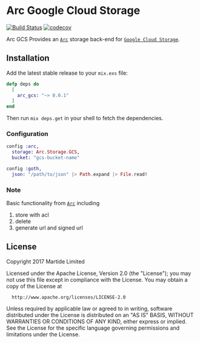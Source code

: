 # Arc Google Cloud Storage

[![Build Status](https://semaphoreci.com/api/v1/martide/arc_gcs/branches/master/badge.svg)](https://semaphoreci.com/martide/arc_gcs)
[![codecov](https://codecov.io/gh/martide/arc_gcs/branch/master/graph/badge.svg)](https://codecov.io/gh/martide/arc_gcs)

Arc GCS Provides an [`Arc`](https://github.com/stavro/arc) storage back-end for [`Google Cloud Storage`](https://cloud.google.com/storage/).

## Installation

Add the latest stable release to your `mix.exs` file:

```elixir
defp deps do
  [
    arc_gcs: "~> 0.0.1"
  ]
end
```

Then run `mix deps.get` in your shell to fetch the dependencies.

### Configuration

```elixir
config :arc,
  storage: Arc.Storage.GCS,
  bucket: "gcs-bucket-name"

config :goth,
  json: "/path/to/json" |> Path.expand |> File.read!
```

### Note
Basic functionality from [`Arc`](https://github.com/stavro/arc) including
1. store with acl
2. delete
3. generate url and signed url

## License

Copyright 2017 Martide Limited

  Licensed under the Apache License, Version 2.0 (the "License");
  you may not use this file except in compliance with the License.
  You may obtain a copy of the License at

      http://www.apache.org/licenses/LICENSE-2.0

  Unless required by applicable law or agreed to in writing, software
  distributed under the License is distributed on an "AS IS" BASIS,
  WITHOUT WARRANTIES OR CONDITIONS OF ANY KIND, either express or implied.
  See the License for the specific language governing permissions and
  limitations under the License.
